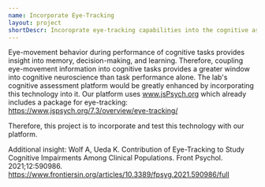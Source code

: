 ```yaml
---
name: Incorporate Eye-Tracking
layout: project
shortDescr: Incoroprate eye-tracking capabilities into the cognitive assessment platform
---
```

Eye-movement behavior during performance of cognitive tasks provides insight into memory, decision-making, and learning. Therefore, coupling eye-movement information into cognitive tasks provides a greater window into cognitive neuroscience than task performance alone. The lab's cognitive assessment platform would be greatly enhanced by incorporating this technology into it. Our platform uses www.jsPsych.org which already includes a package for eye-tracking:
https://www.jspsych.org/7.3/overview/eye-tracking/

Therefore, this project is to incorporate and test this technology with our platform.

Additional insight:
Wolf A, Ueda K. Contribution of Eye-Tracking to Study Cognitive Impairments Among Clinical Populations. Front Psychol. 2021;12:590986.
https://www.frontiersin.org/articles/10.3389/fpsyg.2021.590986/full